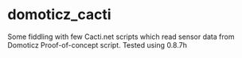 domoticz_cacti
==============

Some fiddling with few Cacti.net scripts which read sensor data from Domoticz
Proof-of-concept script.
Tested using 0.8.7h

